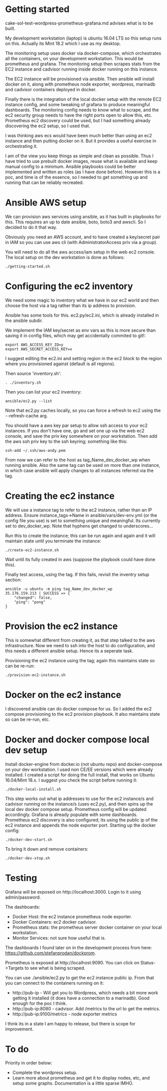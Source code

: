 # Getting started

cake-sol-test-wordpress-prometheus-grafana.md advises what is to be built.

My development workstation (laptop) is ubuntu 16.04 LTS so this setup runs on this. Actually its Mint 18.2 which I use as my desktop.

The monitoring setup uses docker via docker-compose, which orchestrates all the containers, on your development workstation. This would be prometheus and grafana. The monitoring setup then scrapes stats from the EC2 instance and cadvisor running inside docker running on this instance.

The EC2 instance will be provisioned via ansible. Then ansible will install docker on it, along with prometheus node exporter, wordpress, marinadb and cadvisor containers deployed in docker. 

Finally there is the integration of the local docker setup with the remote EC2 instance config, and some tweaking of grafana to produce meaningful dashboards. The monitoring config needs to know what to scrape, and the ec2 security group needs to have the right ports open to allow this, etc. Prometheus ec2 discovery could be used, but I had something already discovering the ec2 setup, so I used that.

I was thinking aws ecs would have been much better than using an ec2 instance and then putting docker on it. But it provides a useful exercise in orchestrating it.

I am of the view you keep things as simple and clean as possible. Thus I have tried to use prebuilt docker images, reuse what is available and keep manual config to a minimum. Ansible playbooks could be better implemented and written as roles (as I have done before). However this is a poc, and time is of the essence, so I needed to get something up and running that can be reliably recreated.

# Ansible AWS setup

We can provision aws services using ansible, as it has built in playbooks for this. This requires an up to date ansible, boto, boto3 and awscli. So I decided to do it that way.

Obviously you need an AWS account, and to have created a key/secret pair in IAM so you can use aws cli (with AdministratorAccess priv via a group).

You will need to do all the aws access/iam setup in the web ec2 console. The local setup on the dev workstation is done as follows:
```
./getting-started.sh
```

# Configuring the ec2 inventory

We need some magic to inventory what we have in our ec2 world and then choose the host via a tag rather than its ip address to provision.

Ansible has some tools for this. ec2.py/ec2.ini, which is already installed in the ansible subdir.

We implement the IAM key/secret as env vars as this is more secure than saving it in config files, which may get accidentally commited to git!:

```
export AWS_ACCESS_KEY_ID=y
export AWS_SECRET_ACCESS_KEY=x
```

I suggest editing the ec2.ini and setting region in the ec2 block to the region where you provisioned against (default is all regions).

Then source 'inventory.sh':

```
. ./inventory.sh
```

Then you can list your ec2 inventory:

```
ansible/ec2.py --list
```
Note that ec2.py caches locally, so you can force a refresh to ec2 using the --refresh-cache arg.

You should have a aws key par setup to allow ssh access to your ec2 instances. If you don't have one, go and set one up via the web ec2 console, and save the priv key somewhere on your workstation. Then add the aws ssh priv key to the ssh keyring; something like this:

```
ssh-add ~/.ssh/aws-andy.pem
```

From now we can refer to the host as tag_Name_dev_docker_wp when running ansible. Also the same tag can be used on more than one instance, in which case ansible will apply changes to all instances referred via the tag.

# Creating the ec2 instance

We will use a instance tag to refer to the ec2 instance, rather than an IP address. Ensure instance_tags->Name in ansible/vars/dev-env.yml (or the config file you use) is set to something unique and meaningful. Its currently set to dev_docker_wp. Note that hyphens get changed to underscores... 

Run this to create the instance; this can be run again and again and it will maintain state until you terminate the instance:

```
./create-ec2-instance.sh
```

Wait until its fully created in aws (suppose the playbook could have done this).

Finally test access, using the tag. If this fails, revisit the inventry setup section:

```
ansible -u ubuntu -m ping tag_Name_dev_docker_wp
35.176.159.213 | SUCCESS => {
    "changed": false, 
    "ping": "pong"
}
```

# Provision the ec2 instance

This is somewhat different from creating it, as that step talked to the aws infrastructure. Now we need to ssh into the host to do configuration, and this needs a different ansible setup. Hence its a seperate task.

Provisioning the ec2 instance using the tag; again this maintains state so can be re-run:

```
./provision-ec2-instance.sh
```

# Docker on the ec2 instance

I discovered ansible can do docker compose for us. So I added the ec2 compose provisioning to the ec2 provision playbook. It also maintains state so can be re-run, etc.

# Docker and docker compose local dev setup

Install docker-engine from docker.io (not ubuntu repo) and docker-compose on your dev workstation. I used non CE/EE versions which were already installed. I created a script for doing the full install, that works on Ubuntu 16.04/Mint 18.x. I suggest you check the script before running it:

```
./docker-local-install.sh
```

This step works out what ip addresses to use for the ec2 instance/s and cadvisor running on the instance/s (uses ec2.py), and then spins up the local dev docker compose setup. Prometheus config will be updated accordingly. Grafana is already populate with some dashboards. Prometheus ec2 discovery is also configured; its using the public ip of the ec2 instance and appends the node exporter port. Starting up the docker config:

```
./docker-dev-start.sh
```

To bring it down and remove containers:

```
./docker-dev-stop.sh
```
# Testing

Grafana will be exposed on http://localhost:3000. Login to it using admin/password.

The dashboards:
 - Docker Host: the ec2 instance prometheus node exporter.
 - Docker Containers: ec2 docker cadvisor.
 - Prometheus stats: the prometheus server docker container on your local workstation.
 - Monitor Services: not sure how useful that is.

The dashboards I found later on in the development process from here: https://github.com/stefanprodan/dockprom. 

Prometheus is exposed at http://localhost:9090. You can click on Status->Targets to see what is being scraped.

You can use ./ansible/ec2.py to get the ec2 instance public ip. From that you can connect to the containers running on it:

 - http://pub-ip - Will get you to Wordpress, which needs a bit more work getting it installed (it does have a connection to a marinadb). Good enough for the poc I think.
 - http://pub-ip:8080 - cadvisor. Add /metrics to the url to get the metrics.
 - http://pub-ip:9100/metrics - node exporter metrics

I think its in a state I am happy to release, but there is scope for improvement.

# To do

Priority in order below:

 - Complete the wordpress setup.
 - Learn more about prometheus and get it to display nodes, etc, and setup some graphs. Documentation is a little sparse IMHO.
